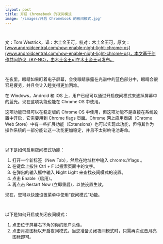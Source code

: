 ```yaml
---
layout: post
title: 开启 Chromebook 的夜间模式
image: '/images/开启 Chromebook 的夜间模式.jpg'
---
```

<br/>

文：Tom Westrick，译：木土金王可，校对：木土金王可，原文：[www.androidcentral.com/how-enable-night-light-chrome-os](www.androidcentral.com/how-enable-night-light-chrome-os)，本文基于创作共同协议（BY-NC），由木土金王可在木土金王可发布。

<br/>

在夜里，眼睛如果盯着电子屏幕，会使眼睛暴露在光谱中的蓝色部分中，眼睛会很容易疲劳，并且会让入睡变得更加困难。

在 Windows，Android 和 iOS 上，用户已经可以通过开启夜间模式来滤掉屏幕中的蓝光。现在这项功能也能在 Chrome OS 中使用。

这项功能已经可以在稳定版的 Chrome OS 中使用，但这项功能不是直接在系统设置中开启，它需要用到 Chrome flags 页面。Chrome 网上应用商店（Chrome Web Store）中有一些扩展功能（Extensions）也可以实现此功能，但将其作为操作系统的一部分能让这一功能更加稳定，并且不太影响电池寿命。

<br/>

以下是如何启用夜间模式功能：

1. 打开一个新标签（New Tab），然后在地址栏中输入 chrome://flags 。
2. 在键盘上按住 Ctrl + F 以搜索页面中的文字。
3. 在弹出的输入框中输入 Night Light 来查找夜间模式的设置。
4. 点击 Enable（启用）。
5. 再点击 Restart Now (立即重启)，以使设置生效。

现在，您可以快速设置菜单中使用“夜间模式”功能。

<br/>

以下是如何开启或关闭夜间模式：

1. 点击位于屏幕右下角的你的账户头像。
2. 点击月亮图标以开启夜间模式。当您准备关闭夜间模式时，只需再次点击月亮图标即可。
